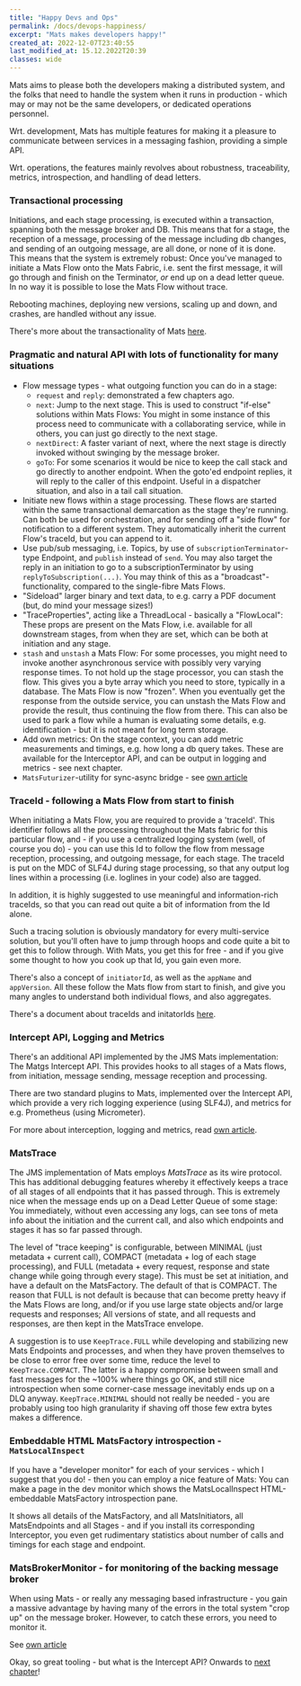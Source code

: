 ```yaml
---
title: "Happy Devs and Ops"
permalink: /docs/devops-happiness/
excerpt: "Mats makes developers happy!"
created_at: 2022-12-07T23:40:55
last_modified_at: 15.12.2022T20:39
classes: wide
---
```


Mats aims to please both the developers making a distributed system, and the folks that need to handle the system when
it runs in production - which may or may not be the same developers, or dedicated operations personnel.

Wrt. development, Mats has multiple features for making it a pleasure to communicate between services in a messaging
fashion, providing a simple API.

Wrt. operations, the features mainly revolves about robustness, traceability, metrics, introspection, and handling of
dead letters.

### Transactional processing

Initiations, and each stage processing, is executed within a transaction, spanning both the message broker and DB. This
means that for a stage, the reception of a message, processing of the message including db changes, and sending of an
outgoing message, are all done, or none of it is done. This means that the system is extremely robust: Once you've
managed to initiate a Mats Flow onto the Mats Fabric, i.e. sent the first message, it will go through and finish on the
Terminator, _or_ end up on a dead letter queue. In no way it is possible to lose the Mats Flow without trace.

Rebooting machines, deploying new versions, scaling up and down, and crashes, are handled without any issue.

There's more about the transactionality of Mats [here](https://github.com/centiservice/mats3/blob/main/docs/developing/TransactionsAndRedeliveries.md).

### Pragmatic and natural API with lots of functionality for many situations

* Flow message types - what outgoing function you can do in a stage:
  * `request` and `reply`: demonstrated a few chapters ago.
  * `next`: Jump to the next stage. This is used to construct "if-else" solutions within Mats Flows: You might in some
    instance of this process need to communicate with a collaborating service, while in others, you can just go directly
    to the next stage.
  * `nextDirect`: A faster variant of next, where the next stage is directly invoked without swinging by the message
    broker.
  * `goTo`: For some scenarios it would be nice to keep the call stack and go directly to another endpoint. When the
    goto'ed endpoint replies, it will reply to the caller of this endpoint. Useful in a dispatcher situation, and also
    in a tail call situation.
* Initiate new flows within a stage processing. These flows are started within the same transactional demarcation as the
  stage they're running. Can both be used for orchestration, and for sending off a "side flow" for notification to a
  different system. They automatically inherit the current Flow's traceId, but you can append to it.
* Use pub/sub messaging, i.e. Topics, by use of `subscriptionTerminator`-type Endpoint, and `publish` instead of `send`.
  You may also target the reply in an initiation to go to a subscriptionTerminator by using `replyToSubscription(...)`.
  You may think of this as a "broadcast"-functionality, compared to the single-fibre Mats Flows.
* "Sideload" larger binary and text data, to e.g. carry a PDF document (but, do mind your message sizes!)
* "TraceProperties", acting like a ThreadLocal - basically a "FlowLocal": These props are present on the Mats Flow, i.e.
  available for all downstream stages, from when they are set, which can be both at initiation and any stage.
* `stash` and `unstash` a Mats Flow: For some processes, you might need to invoke another asynchronous service with
  possibly very varying response times. To not hold up the stage processor, you can stash the flow. This gives you a
  byte array which you need to store, typically in a database. The Mats Flow is now "frozen". When you eventually get
  the response from the outside service, you can unstash the Mats Flow and provide the result, thus continuing the flow
  from there. This can also be used to park a flow while a human is evaluating some details, e.g. identification - but
  it is not meant for long term storage.
* Add own metrics: On the stage context, you can add metric measurements and timings, e.g. how long a db query takes.
  These are available for the Interceptor API, and can be output in logging and metrics - see next chapter.
* `MatsFuturizer`-utility for sync-async bridge - see [own article](/docs/sync-async-bridge/)

### TraceId - following a Mats Flow from start to finish

When initiating a Mats Flow, you are required to provide a 'traceId'. This identifier follows all the processing
throughout the Mats fabric for this particular flow, and - if you use a centralized logging system (well, of course you
do) - you can use this Id to follow the flow from message reception, processing, and outgoing message, for each stage.
The traceId is put on the MDC of SLF4J during stage processing, so that any output log lines within a processing 
(i.e. loglines in your code) also are tagged.

In addition, it is highly suggested to use meaningful and information-rich traceIds, so that you can read out quite a
bit of information from the Id alone.

Such a tracing solution is obviously mandatory for every multi-service solution, but you'll often have to jump through
hoops and code quite a bit to get this to follow through. With Mats, you get this for free - and if you give some
thought to how you cook up that Id, you gain even more.

There's also a concept of `initiatorId`, as well as the `appName` and `appVersion`. All these follow the Mats flow from
start to finish, and give you many angles to understand both individual flows, and also aggregates.

There's a document about traceIds and initatorIds 
[here](https://github.com/centiservice/mats3/blob/main/docs/developing/TraceIdsAndInitiatorIds.md).

### Intercept API, Logging and Metrics

There's an additional API implemented by the JMS Mats implementation: The Matgs Intercept API. This provides hooks to
all stages of a Mats flows, from initiation, message sending, message reception and processing.

There are two standard plugins to Mats, implemented over the Intercept API, which provide a very rich logging
experience (using SLF4J), and metrics for e.g. Prometheus (using Micrometer).

For more about interception, logging and metrics, read [own article](/docs/interception).

### MatsTrace

The JMS implementation of Mats employs _MatsTrace_ as its wire protocol. This has additional debugging features whereby
it effectively keeps a trace of all stages of all endpoints that it has passed through. This is extremely nice when the
message ends up on a Dead Letter Queue of some stage: You immediately, without even accessing any logs, can see tons of
meta info about the initiation and the current call, and also which endpoints and stages it has so far passed through.

The level of "trace keeping" is configurable, between MINIMAL (just metadata + current call), COMPACT (metadata + log of
each stage processing), and FULL (metadata + every request, response and state change while going through every stage).
This must be set at initiation, and have a default on the MatsFactory. The default of that is COMPACT. The reason that
FULL is not default is because that can become pretty heavy if the Mats Flows are long, and/or if you use large state
objects and/or large requests and responses; All versions of state, and all requests and responses, are then kept in the
MatsTrace envelope.

A suggestion is to use `KeepTrace.FULL` while developing and stabilizing new Mats Endpoints and processes, and when they
have proven themselves to be close to error free over some time, reduce the level to `KeepTrace.COMPACT`. The latter is
a happy compromise between small and fast messages for the ~100% where things go OK, and still nice introspection
when some corner-case message inevitably ends up on a DLQ anyway. `KeepTrace.MINIMAL` should not really be needed - you
are probably using too high granularity if shaving off those few extra bytes makes a difference.

### Embeddable HTML MatsFactory introspection - `MatsLocalInspect`

If you have a "developer monitor" for each of your services - which I suggest that you do! - then you can employ a nice
feature of Mats: You can make a page in the dev monitor which shows the MatsLocalInspect HTML-embeddable MatsFactory
introspection pane.

It shows all details of the MatsFactory, and all MatsInitiators, all MatsEndpoints and all Stages - and if you install
its corresponding Interceptor, you even get rudimentary statistics about number of calls and timings for each stage and
endpoint.

### MatsBrokerMonitor - for monitoring of the backing message broker

When using Mats - or really any messaging based infrastructure - you gain a massive advantage by having many of the
errors in the total system "crop up" on the message broker. However, to catch these errors, you need to monitor it.

See [own article](/docs/matsbrokermonitor/)

Okay, so great tooling - but what is the Intercept API? Onwards to [next chapter](/docs/interception/)!